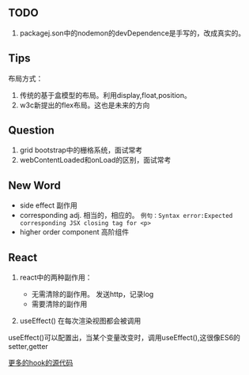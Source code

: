 ## TODO

1. packagej.son中的nodemon的devDependence是手写的，改成真实的。

## Tips

布局方式：
1. 传统的基于盒模型的布局。利用display,float,position。
2. w3c新提出的flex布局。这也是未来的方向

## Question
1. grid bootstrap中的栅格系统，面试常考
2. webContentLoaded和onLoad的区别，面试常考
## New Word
- side effect 副作用
- corresponding  adj. 相当的，相应的。
    `例句：Syntax error:Expected corresponding JSX closing tag for <p>`
- higher order component 高阶组件
## React
1. react中的两种副作用：
    - 无需清除的副作用。 发送http，记录log
    - 需要清除的副作用

2. useEffect() 在每次渲染视图都会被调用

useEffect()可以配置出，当某个变量改变时，调用useEffect(),这很像ES6的setter,getter

[更多的hook的源代码](https://usehooks.com/)